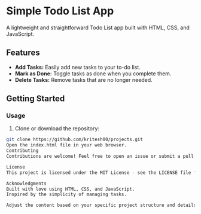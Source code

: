 # Simple Todo List App

A lightweight and straightforward Todo List app built with HTML, CSS, and JavaScript.

## Features

- **Add Tasks:** Easily add new tasks to your to-do list.
- **Mark as Done:** Toggle tasks as done when you complete them.
- **Delete Tasks:** Remove tasks that are no longer needed.

## Getting Started

### Usage

1. Clone or download the repository:

```bash
git clone https://github.com/kritesh00/projects.git
 Open the index.html file in your web browser.
Contributing
Contributions are welcome! Feel free to open an issue or submit a pull request.

License
This project is licensed under the MIT License - see the LICENSE file for details.

Acknowledgments
Built with love using HTML, CSS, and JavaScript.
Inspired by the simplicity of managing tasks.

Adjust the content based on your specific project structure and details.
